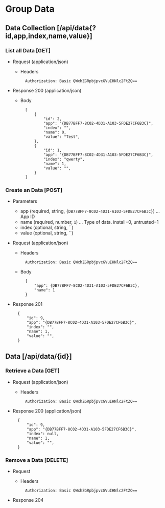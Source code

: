# Group Data

## Data Collection [/api/data{?id,app,index,name,value}]

### List all Data [GET]

+ Request (application/json)

    + Headers

            Authorization: Basic QWxhZGRpbjpvcGVuIHNlc2FtZQ==

+ Response 200 (application/json)
    + Body

            [
                {
                    "id": 2,
                    "app": "{DB77BFF7-8C02-4D31-A103-5FDE27CF6B3C}",
                    "index": "",
                    "name": 0,
                    "value": "Test",
                },
                {
                    "id": 1,
                    "app": "{DB77BFF7-8C02-4D31-A103-5FDE27CF6B3C}",
                    "index": "qwerty",
                    "name": 1,
                    "value": "",
                }
            ]

### Create an Data [POST]

+ Parameters
    * app (required, string, `{DB77BFF7-8C02-4D31-A103-5FDE27CF6B3C}`) ... App ID
    * name (required, number, `1`) ... Type of data. install=0, untrusted=1
    * index (optional, string, ``) 
    * value (optional, string, ``) 

+ Request (application/json)

    + Headers

            Authorization: Basic QWxhZGRpbjpvcGVuIHNlc2FtZQ==

    + Body

            {
                "app": {DB77BFF7-8C02-4D31-A103-5FDE27CF6B3C},
                "name": 1
            }

+ Response 201

        {
            "id": 9,
            "app": "{DB77BFF7-8C02-4D31-A103-5FDE27CF6B3C}",
            "index": "",
            "name": 1,
            "value": "",
        }

## Data [/api/data/{id}]

### Retrieve a Data [GET]

+ Request (application/json)

    + Headers

            Authorization: Basic QWxhZGRpbjpvcGVuIHNlc2FtZQ==

+ Response 200 (application/json)

        {
            "id": 9,
            "app": "{DB77BFF7-8C02-4D31-A103-5FDE27CF6B3C}",
            "index": null,
            "name": 1,
            "value": "",
        }

### Remove a Data [DELETE]

+ Request

    + Headers

            Authorization: Basic QWxhZGRpbjpvcGVuIHNlc2FtZQ==

+ Response 204